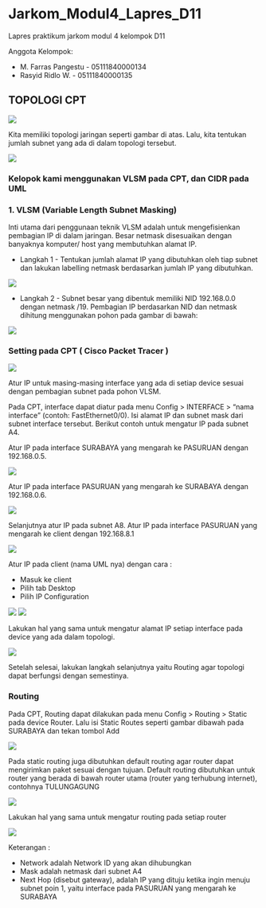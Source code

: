 # Jarkom_Modul4_Lapres_D11
Lapres praktikum jarkom modul 4 kelompok D11

Anggota Kelompok:
- M. Farras Pangestu - 05111840000134
- Rasyid Ridlo W. - 05111840000135

## TOPOLOGI CPT

<img src="https://github.com/RsydRidloo/Jarkom_Modul4_Lapres_D11/blob/main/gambar/topologi(2).PNG" >

Kita memiliki topologi jaringan seperti gambar di atas. Lalu, kita tentukan jumlah subnet yang ada di dalam topologi tersebut.

<img src="https://github.com/RsydRidloo/Jarkom_Modul4_Lapres_D11/blob/main/gambar/TopologyVLsm_pembagian%20subnet(3).PNG" >

### Kelopok kami menggunakan VLSM pada CPT, dan CIDR pada UML

### 1. VLSM (Variable Length Subnet Masking)

Inti utama dari penggunaan teknik VLSM adalah untuk mengefisienkan pembagian IP di dalam jaringan. Besar netmask disesuaikan dengan banyaknya komputer/ host yang membutuhkan alamat IP.

- Langkah 1 - Tentukan jumlah alamat IP yang dibutuhkan oleh tiap subnet dan lakukan labelling netmask berdasarkan jumlah IP yang dibutuhkan.

<img src="https://github.com/RsydRidloo/Jarkom_Modul4_Lapres_D11/blob/main/gambar/jumlah%20ip%20(1).PNG" >

- Langkah 2 - Subnet besar yang dibentuk memiliki NID 192.168.0.0 dengan netmask /19. Pembagian IP berdasarkan NID dan netmask dihitung menggunakan pohon pada gambar di bawah:

<img src="https://github.com/RsydRidloo/Jarkom_Modul4_Lapres_D11/blob/main/gambar/VLSM_Tree_D11.png">


### Setting pada CPT ( Cisco Packet Tracer )

<img src="https://github.com/RsydRidloo/Jarkom_Modul4_Lapres_D11/blob/main/gambar/topologi(2).PNG">

Atur IP untuk masing-masing interface yang ada di setiap device sesuai dengan pembagian subnet pada pohon VLSM.

Pada CPT, interface dapat diatur pada menu Config > INTERFACE > “nama interface” (contoh: FastEthernet0/0). Isi alamat IP dan subnet mask dari subnet interface tersebut. Berikut contoh untuk mengatur IP pada subnet A4.

Atur IP pada interface SURABAYA yang mengarah ke PASURUAN dengan 192.168.0.5.

<img src="https://github.com/RsydRidloo/Jarkom_Modul4_Lapres_D11/blob/main/gambar/SBY.PNG">

Atur IP pada interface PASURUAN yang mengarah ke SURABAYA dengan 192.168.0.6.

<img src="https://github.com/RsydRidloo/Jarkom_Modul4_Lapres_D11/blob/main/gambar/pasuruan1.PNG">

Selanjutnya atur IP pada subnet A8. Atur IP pada interface PASURUAN yang mengarah ke client dengan 192.168.8.1

<img src="https://github.com/RsydRidloo/Jarkom_Modul4_Lapres_D11/blob/main/gambar/pasuruan2.PNG">

Atur IP pada client (nama UML nya) dengan cara :
- Masuk ke client
- Pilih tab Desktop
- Pilih IP Configuration

<img src="https://github.com/RsydRidloo/Jarkom_Modul4_Lapres_D11/blob/main/gambar/client1_cpt.PNG">

<img src="https://github.com/RsydRidloo/Jarkom_Modul4_Lapres_D11/blob/main/gambar/client2_cpt.PNG">

Lakukan hal yang sama untuk mengatur alamat IP setiap interface pada device yang ada dalam topologi. 

<img src="https://github.com/RsydRidloo/Jarkom_Modul4_Lapres_D11/blob/main/gambar/setting_interfaces_cpt.PNG">

Setelah selesai, lakukan langkah selanjutnya yaitu Routing agar topologi dapat berfungsi dengan semestinya.

### Routing

Pada CPT, Routing dapat dilakukan pada menu Config > Routing > Static pada device Router. Lalu isi Static Routes seperti gambar dibawah pada SURABAYA dan tekan tombol Add

<img src="https://github.com/RsydRidloo/Jarkom_Modul4_Lapres_D11/blob/main/gambar/routing_sby_cpt.PNG">

Pada static routing juga dibutuhkan default routing agar router dapat mengirimkan paket sesuai dengan tujuan. Default routing dibutuhkan untuk router yang berada di bawah router utama (router yang terhubung internet), contohnya TULUNGAGUNG

<img src="https://github.com/RsydRidloo/Jarkom_Modul4_Lapres_D11/blob/main/gambar/routing_pasuruan_cpt.PNG">

Lakukan hal yang sama untuk mengatur routing pada setiap router

<img src="https://github.com/RsydRidloo/Jarkom_Modul4_Lapres_D11/blob/main/gambar/routing_cpt.PNG">

Keterangan :
- Network adalah Network ID yang akan dihubungkan
- Mask adalah netmask dari subnet A4
- Next Hop (disebut gateway), adalah IP yang dituju ketika ingin menuju subnet poin 1, yaitu interface pada PASURUAN yang mengarah ke SURABAYA


